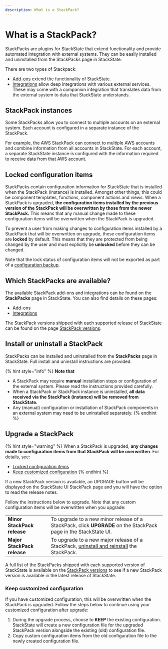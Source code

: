 ```yaml
---
description: What is a StackPack?
---
```


# What is a StackPack?

StackPacks are plugins for StackState that extend functionality and provide automated integration with external systems. They can be easily installed and uninstalled from the StackPacks page in StackState.

There are two types of Stackpack:

* [Add-ons](add-ons/) extend the functionality of StackState.
* [Integrations](integrations/) allow deep integrations with various external services. These may come with a companion integration that translates data from the external system to data that StackState understands.

## StackPack instances

Some StackPacks allow you to connect to multiple accounts on an external system. Each account is configured in a separate instance of the StackPack.

For example, the AWS StackPack can connect to multiple AWS accounts and combine information from all accounts in StackState. For each account, a separate StackState instance is configured with the information required to receive data from that AWS account.

## Locked configuration items

StackPacks contain configuration information for StackState that is installed when the StackPack \(instance\) is installed. Amongst other things, this could be component templates, functions, component actions and views. When a StackPack is upgraded, **the configuration items installed by the previous version of the StackPack will be overwritten by those from the newer StackPack.** This means that any manual change made to these configuration items will be overwritten when the StackPack is upgraded.

To prevent a user from making changes to configuration items installed by a StackPack that will be overwritten on upgrade, these configuration items are **locked** by default. This means that they are protected from being changed by the user and must explicitly be **unlocked** before they can be changed.

Note that the lock status of configuration items will not be exported as part of a [configuration backup](../setup/data-management/backup_restore/configuration_backup.md).

## Which StackPacks are available?

The available StackPack add-ons and integrations can be found on the **StackPacks** page in StackState. You can also find details on these pages:

* [Add-ons](add-ons/)
* [Integrations](integrations/)

The StackPack versions shipped with each supported release of StackState can be found on the page [StackPack versions](../setup/upgrade-stackstate/stackpack-versions.md).

## Install or uninstall a StackPack

StackPacks can be installed and uninstalled from the **StackPacks** page in StackState. Full install and uninstall instructions are provided.

{% hint style="info" %}
**Note that**

* A StackPack may require **manual** installation steps or configuration of the external system. Please read the instructions provided carefully.
* When a StackPack or StackPack instance is uninstalled, **all data received via the StackPack \(instance\) will be removed from StackState.**
* Any \(manual\) configuration or installation of StackPack components in an external system may need to be uninstalled separately.
{% endhint %}

## Upgrade a StackPack

{% hint style="warning" %}
When a StackPack is upgraded, **any changes made to configuration items from that StackPack will be overwritten**. For details, see:
 
 * [Locked configuration items](about-stackpacks.md#locked-configuration-items)
 * [Keep customized configuration](#keep-customized-configuration)
{% endhint %}

If a new StackPack version is available, an UPGRADE button will be displayed on the StackState UI StackPack page and you will have the option to read the release notes.

Follow the instructions below to upgrade. Note that any custom configuration items will be overwritten when you upgrade:

| | |
|:---|:---|
| **Minor StackPack release** | To upgrade to a new minor release of a StackPack, click **UPGRADE** on the StackPack page in the StackState UI. | 
| **Major StackPack release** | To upgrade to a new major release of a StackPack, [uninstall and reinstall](#install-or-uninstall-a-stackpack) the StackPack. |


A full list of the StackPacks shipped with each supported version of StackState is available on the [StackPack versions](../setup/upgrade-stackstate/stackpack-versions.md) to see if a new StackPack version is available in the latest release of StackState.

### Keep customized configuration

If you have customized configuration, this will be overwritten when the StackPack is upgraded. Follow the steps below to continue using your customized configuration after upgrade:

1. During the upgrade process, choose to **KEEP** the existing configuration. StackState will create a new configuration file for the upgraded StackPack version alongside the existing \(old\) configuration file.
2. Copy custom configuration items from the old configuration file to the newly created configuration file.




